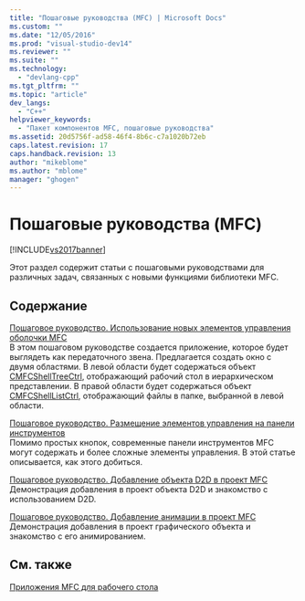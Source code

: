 ```yaml
---
title: "Пошаговые руководства (MFC) | Microsoft Docs"
ms.custom: ""
ms.date: "12/05/2016"
ms.prod: "visual-studio-dev14"
ms.reviewer: ""
ms.suite: ""
ms.technology: 
  - "devlang-cpp"
ms.tgt_pltfrm: ""
ms.topic: "article"
dev_langs: 
  - "C++"
helpviewer_keywords: 
  - "Пакет компонентов MFC, пошаговые руководства"
ms.assetid: 20d5756f-ad58-46f4-8b6c-c7a1020b72eb
caps.latest.revision: 17
caps.handback.revision: 13
author: "mikeblome"
ms.author: "mblome"
manager: "ghogen"
---
```

# Пошаговые руководства (MFC)
[!INCLUDE[vs2017banner](../assembler/inline/includes/vs2017banner.md)]

Этот раздел содержит статьи с пошаговыми руководствами для различных задач, связанных с новыми функциями библиотеки MFC.  
  
## Содержание  
 [Пошаговое руководство. Использование новых элементов управления оболочки MFC](../mfc/walkthrough-using-the-new-mfc-shell-controls.md)  
 В этом пошаговом руководстве создается приложение, которое будет выглядеть как передаточного звена.  Предлагается создать окно с двумя областями.  В левой области будет содержаться объект [CMFCShellTreeCtrl](../mfc/reference/cmfcshelltreectrl-class.md), отображающий рабочий стол в иерархическом представлении.  В правой области будет содержаться объект [CMFCShellListCtrl](../mfc/reference/cmfcshelllistctrl-class.md), отображающий файлы в папке, выбранной в левой области.  
  
 [Пошаговое руководство. Размещение элементов управления на панели инструментов](../mfc/walkthrough-putting-controls-on-toolbars.md)  
 Помимо простых кнопок, современные панели инструментов MFC могут содержать и более сложные элементы управления.  В этой статье описывается, как этого добиться.  
  
 [Пошаговое руководство. Добавление объекта D2D в проект MFC](../mfc/walkthrough-adding-a-d2d-object-to-an-mfc-project.md)  
 Демонстрация добавления в проект объекта D2D и знакомство с использованием D2D.  
  
 [Пошаговое руководство. Добавление анимации в проект MFC](../mfc/walkthrough-adding-animation-to-an-mfc-project.md)  
 Демонстрация добавления в проект графического объекта и знакомство с его анимированием.  
  
## См. также  
 [Приложения MFC для рабочего стола](../mfc/mfc-desktop-applications.md)